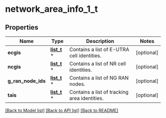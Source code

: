 # network_area_info_1_t

## Properties
Name | Type | Description | Notes
------------ | ------------- | ------------- | -------------
**ecgis** | [**list_t**](ecgi.md) \* | Contains a list of E-UTRA cell identities. | [optional] 
**ncgis** | [**list_t**](ncgi.md) \* | Contains a list of NR cell identities. | [optional] 
**g_ran_node_ids** | [**list_t**](global_ran_node_id.md) \* | Contains a list of NG RAN nodes. | [optional] 
**tais** | [**list_t**](tai.md) \* | Contains a list of tracking area identities. | [optional] 

[[Back to Model list]](../README.md#documentation-for-models) [[Back to API list]](../README.md#documentation-for-api-endpoints) [[Back to README]](../README.md)


